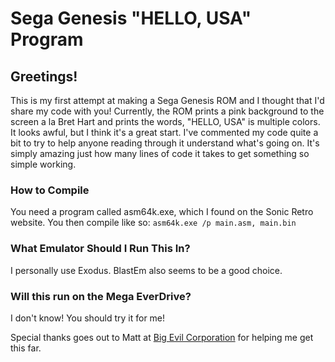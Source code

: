 # Sega Genesis "HELLO, USA" Program
## Greetings!
This is my first attempt at making a Sega Genesis ROM and I thought that I'd share my code with you!
Currently, the ROM prints a pink background to the screen a la Bret Hart and prints the words, 
"HELLO, USA" is multiple colors. It looks awful, but I think it's a great start. I've commented my
code quite a bit to try to help anyone reading through it understand what's going on. It's simply
amazing just how many lines of code it takes to get something so simple working.

### How to Compile
You need a program called asm64k.exe, which I found on the Sonic Retro website. You then compile
like so: `asm64k.exe /p main.asm, main.bin`

### What Emulator Should I Run This In?
I personally use Exodus. BlastEm also seems to be a good choice.

### Will this run on the Mega EverDrive?
I don't know! You should try it for me!

Special thanks goes out to Matt at [Big Evil Corporation](https://blog.bigevilcorporation.co.uk) for
helping me get this far.
